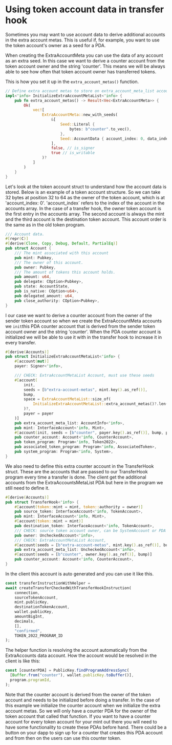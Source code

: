 # Using token account data in transfer hook

Sometimes you may want to use account data to derive additional accounts in the
extra account metas. This is useful if, for example, you want to use the token
account's owner as a seed for a PDA.

When creating the ExtraAccountMeta you can use the data of any account as an
extra seed. In this case we want to derive a counter account from the token
account owner and the string 'counter'. This means we will be always able to see
how often that token account owner has transferred tokens.

This is how you set it up in the `extra_account_metas()` function.

```rust
// Define extra account metas to store on extra_account_meta_list account
impl<'info> InitializeExtraAccountMetaList<'info> {
    pub fn extra_account_metas() -> Result<Vec<ExtraAccountMeta>> {
        Ok(
            vec![
                ExtraAccountMeta::new_with_seeds(
                    &[
                        Seed::Literal {
                            bytes: b"counter".to_vec(),
                        },
                        Seed::AccountData { account_index: 0, data_index: 32, length: 32 },
                    ],
                    false, // is_signer
                    true // is_writable
                )?
            ]
        )
    }
}
```

Let's look at the token account struct to understand how the account data is
stored. Below is an example of a token account structure. So we can take 32
bytes at position 32 to 64 as the owner of the token account, which is at
'account_index: 0'. 'account_index` refers to the index of the account in the
accounts array. In the case of a transfer hook, the owner token account is the
first entry in the accounts array. The second account is always the mint and the
third account is the destination token account. This account order is the same
as in the old token program.

```rust
/// Account data.
#[repr(C)]
#[derive(Clone, Copy, Debug, Default, PartialEq)]
pub struct Account {
    /// The mint associated with this account
    pub mint: Pubkey,
    /// The owner of this account.
    pub owner: Pubkey,
    /// The amount of tokens this account holds.
    pub amount: u64,
    pub delegate: COption<Pubkey>,
    pub state: AccountState,
    pub is_native: COption<u64>,
    pub delegated_amount: u64,
    pub close_authority: COption<Pubkey>,
}
```

I our case we want to derive a counter account from the owner of the sender
token account so when we create the ExtraAccountMeta accounts we `init`this PDA
counter account that is derived from the sender token account owner and the
string 'counter'. When the PDA counter account is initialized we will be able to
use it with in the transfer hook to increase it in every transfer.

```rust
#[derive(Accounts)]
pub struct InitializeExtraAccountMetaList<'info> {
    #[account(mut)]
    payer: Signer<'info>,

    /// CHECK: ExtraAccountMetaList Account, must use these seeds
    #[account(
        init,
        seeds = [b"extra-account-metas", mint.key().as_ref()],
        bump,
        space = ExtraAccountMetaList::size_of(
            InitializeExtraAccountMetaList::extra_account_metas()?.len()
        )?,
        payer = payer
    )]
    pub extra_account_meta_list: AccountInfo<'info>,
    pub mint: InterfaceAccount<'info, Mint>,
    #[account(init, seeds = [b"counter", payer.key().as_ref()], bump, payer = payer, space = 16)]
    pub counter_account: Account<'info, CounterAccount>,
    pub token_program: Program<'info, Token2022>,
    pub associated_token_program: Program<'info, AssociatedToken>,
    pub system_program: Program<'info, System>,
}
```

We also need to define this extra counter account in the TransferHook struct.
These are the accounts that are passed to our TransferHook program every time a
transfer is done. The client get the additional accounts from the
ExtraAccountsMetaList PDA but here in the program we still need to define it.

```rust
#[derive(Accounts)]
pub struct TransferHook<'info> {
    #[account(token::mint = mint, token::authority = owner)]
    pub source_token: InterfaceAccount<'info, TokenAccount>,
    pub mint: InterfaceAccount<'info, Mint>,
    #[account(token::mint = mint)]
    pub destination_token: InterfaceAccount<'info, TokenAccount>,
    /// CHECK: source token account owner, can be SystemAccount or PDA owned by another program
    pub owner: UncheckedAccount<'info>,
    /// CHECK: ExtraAccountMetaList Account,
    #[account(seeds = [b"extra-account-metas", mint.key().as_ref()], bump)]
    pub extra_account_meta_list: UncheckedAccount<'info>,
    #[account(seeds = [b"counter", owner.key().as_ref()], bump)]
    pub counter_account: Account<'info, CounterAccount>,
}
```

In the client this account is auto generated and you can use it like this.

```rust
const transferInstructionWithHelper =
await createTransferCheckedWithTransferHookInstruction(
    connection,
    sourceTokenAccount,
    mint.publicKey,
    destinationTokenAccount,
    wallet.publicKey,
    amountBigInt,
    decimals,
    [],
    "confirmed",
    TOKEN_2022_PROGRAM_ID
);
```

The helper function is resolving the account automatically from the
ExtraAccounts data account. How the account would be resolved in the client is
like this:

```js
const [counterPDA] = PublicKey.findProgramAddressSync(
  [Buffer.from("counter"), wallet.publicKey.toBuffer()],
  program.programId,
);
```

Note that the counter account is derived from the owner of the token account and
needs to be initialized before doing a transfer. In the case of this example we
initialize the counter account when we initialize the extra account metas. So we
will only have a counter PDA for the owner of the token account that called that
function. If you want to have a counter account for every token account for your
mint out there you will need to have some functionality to create these PDAs
before hand. There could be a button on your dapp to sign up for a counter that
creates this PDA account and from then on the users can use this counter token.
